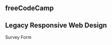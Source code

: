 freeCodeCamp
----------------------------------------------------------------
Legacy Responsive Web Design
----------------------------------------------------------------
Survey Form